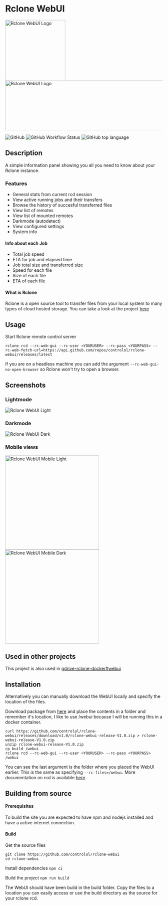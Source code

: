 # Rclone WebUI

<p float="left">
  <img src="./public/android-chrome-192x192.png" alt="Rclone WebUI Logo" width="192" height="192" />
  <img src="./rclone-webui-text-759x192.png" alt="Rclone WebUI Logo" width="633" height="160" />
</p>

![GitHub](https://img.shields.io/github/license/controlol/rclone-webui)
![GitHub Workflow Status](https://img.shields.io/github/workflow/status/controlol/rclone-webui/Update%20Release%20V1.0?label=Build%20Release)
![GitHub top language](https://img.shields.io/github/languages/top/controlol/rclone-webui)

## Description
A simple information panel showing you all you need to know about your Rclone instance. 
### Features
- General stats from current rcd session
- View active running jobs and their transfers
- Browse the history of succesful transferred files
- View list of remotes
- View list of mounted remotes
- Darkmode (autodetect)
- View configured settings
- System info

#### Info about each Job
- Total job speed
- ETA for job and elapsed time
- Job total size and transferred size
- Speed for each file
- Size of each file
- ETA of each file

#### What is Rclone
Rclone is a open source tool to transfer files from your local system to many types of cloud hosted storage. You can take a look at the project [here](https://rclone.org/)

## Usage
Start Rclone remote control server
```
rclone rcd --rc-web-gui --rc-user <YOURUSER> --rc-pass <YOURPASS> --rc-web-fetch-url=https://api.github.com/repos/controlol/rclone-webui/releases/latest
```
If you are on a headless machine you can add the argument `--rc-web-gui-no-open-browser` so Rclone won't try to open a browser.

## Screenshots

### Lightmode
<img src="./screenshots/desktop-light.png" alt="Rclone WebUI Light" />

### Darkmode
<img src="./screenshots/desktop-dark.png" alt="Rclone WebUI Dark" />

### Mobile views
<p float="left">
  <img src="./screenshots/iPhone-X-light.png" alt="Rclone WebUI Mobile Light" width="300"/>
  <img src="./screenshots/iPhone-X-dark.png" alt="Rclone WebUI Mobile Dark" width="300"/>
</p>

## Used in other projects
This project is also used in [gdrive-rclone-docker#webui](https://github.com/controlol/gdrive-rclone-docker/tree/webui)

## Installation
Alternatively you can manually download the WebUI locally and specify the location of the files.

Download package from [here](https://github.com/controlol/rclone-webui/releases/download/v1.0/rclone-webui-release-V1.0.zip) and place the contents in a folder and remember it's location, I like to use /webui because I will be running this in a docker container.
```
curl https://github.com/controlol/rclone-webui/releases/download/v1.0/rclone-webui-release-V1.0.zip > rclone-webui-release-V1.0.zip
unzip rclone-webui-release-V1.0.zip
cp build /webui
rclone rcd --rc-web-gui --rc-user <YOURUSER> --rc-pass <YOURPASS> /webui
```

You can see the last argument is the folder where you placed the WebUI earlier. This is the same as specifying `--rc-files=/webui`. More documentation on rcd is available [here](https://rclone.org/rc).<br/>


## Building from source

#### Prerequisites
To build the site you are expected to have npm and nodejs installed and have a active internet connection.

#### Build

Get the source files
```
git clone https://github.com/controlol/rclone-webui
cd rclone-webui
```

Install dependencies
`npm ci`

Build the project
`npm run build`

The WebUI should have been build in the build folder. Copy the files to a location you can easily access or use the build directory as the source for your rclone rcd.
